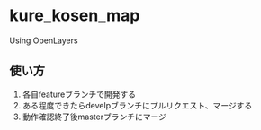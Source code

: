 # kure_kosen_map
Using OpenLayers

## 使い方
1. 各自featureブランチで開発する
1. ある程度できたらdevelpブランチにプルリクエスト、マージする
1. 動作確認終了後masterブランチにマージ